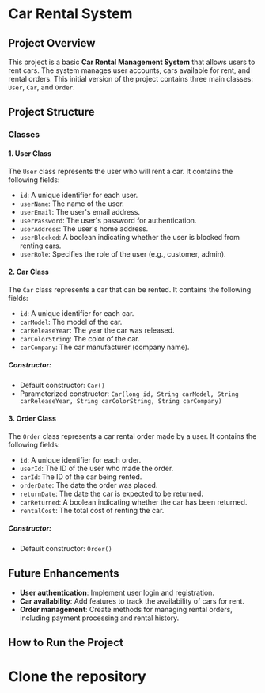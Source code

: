 # Car Rental System

## Project Overview

This project is a basic **Car Rental Management System** that allows users to rent cars. The system manages user accounts, cars available for rent, and rental orders. This initial version of the project contains three main classes: `User`, `Car`, and `Order`.

## Project Structure

### Classes

#### 1. **User Class**
The `User` class represents the user who will rent a car. It contains the following fields:
- `id`: A unique identifier for each user.
- `userName`: The name of the user.
- `userEmail`: The user's email address.
- `userPassword`: The user's password for authentication.
- `userAddress`: The user's home address.
- `userBlocked`: A boolean indicating whether the user is blocked from renting cars.
- `userRole`: Specifies the role of the user (e.g., customer, admin).

#### 2. **Car Class**
The `Car` class represents a car that can be rented. It contains the following fields:
- `id`: A unique identifier for each car.
- `carModel`: The model of the car.
- `carReleaseYear`: The year the car was released.
- `carColorString`: The color of the car.
- `carCompany`: The car manufacturer (company name).

##### Constructor:
- Default constructor: `Car()`
- Parameterized constructor: `Car(long id, String carModel, String carReleaseYear, String carColorString, String carCompany)`

#### 3. **Order Class**
The `Order` class represents a car rental order made by a user. It contains the following fields:
- `id`: A unique identifier for each order.
- `userId`: The ID of the user who made the order.
- `carId`: The ID of the car being rented.
- `orderDate`: The date the order was placed.
- `returnDate`: The date the car is expected to be returned.
- `carReturned`: A boolean indicating whether the car has been returned.
- `rentalCost`: The total cost of renting the car.

##### Constructor:
- Default constructor: `Order()`

## Future Enhancements
- **User authentication**: Implement user login and registration.
- **Car availability**: Add features to track the availability of cars for rent.
- **Order management**: Create methods for managing rental orders, including payment processing and rental history.

## How to Run the Project
# Clone the repository

